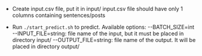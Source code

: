 - Create input.csv file, put it in input/
input.csv file should have only 1 columns containing sentences/posts

- Run `./start_predict.sh` to predict. Available options:
--BATCH_SIZE=int
--INPUT_FILE=string: file name of the input, but it must be placed in directory input/
--OUTPUT_FILE=string: file name of the output. It will be placed in directory output/
